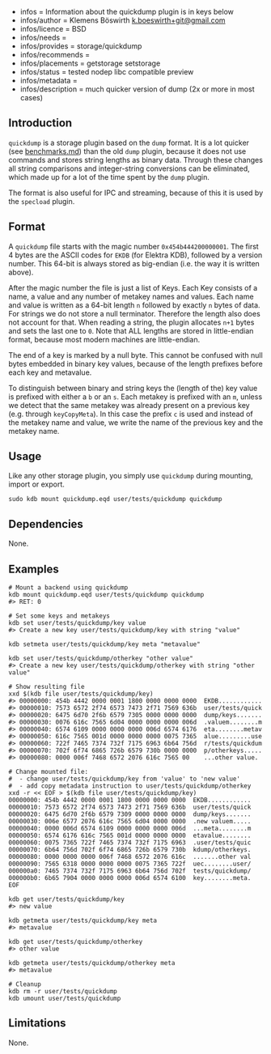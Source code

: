 - infos = Information about the quickdump plugin is in keys below
- infos/author = Klemens Böswirth <k.boeswirth+git@gmail.com>
- infos/licence = BSD
- infos/needs =
- infos/provides = storage/quickdump
- infos/recommends =
- infos/placements = getstorage setstorage
- infos/status = tested nodep libc compatible preview
- infos/metadata =
- infos/description = much quicker version of dump (2x or more in most cases)

## Introduction

`quickdump` is a storage plugin based on the `dump` format. It is a lot quicker (see [benchmarks.md](benchmarks.md)) than the old `dump`
plugin, because it does not use commands and stores string lengths as binary data. Through these changes all string comparisons and
integer-string conversions can be eliminated, which made up for a lot of the time spent by the `dump` plugin.

The format is also useful for IPC and streaming, because of this it is used by the `specload` plugin.

## Format

A `quickdump` file starts with the magic number `0x454b444200000001`. The first 4 bytes are the ASCII codes for `EKDB` (for Elektra KDB),
followed by a version number. This 64-bit is always stored as big-endian (i.e. the way it is written above).

After the magic number the file is just a list of Keys. Each Key consists of a name, a value and any number of metakey names and values.
Each name and value is written as a 64-bit length `n` followed by exactly `n` bytes of data. For strings we do not store a null terminator.
Therefore the length also does not account for that. When reading a string, the plugin allocates `n+1` bytes and sets the last one to `0`.
Note that ALL lengths are stored in little-endian format, because most modern machines are little-endian.

The end of a key is marked by a null byte. This cannot be confused with null bytes embedded in binary key values, because of the length
prefixes before each key and metavalue.

To distinguish between binary and string keys the (length of the) key value is prefixed with either a `b` or an `s`. Each metakey is
prefixed with an `m`, unless we detect that the same metakey was already present on a previous key (e.g. through `keyCopyMeta`). In this
case the prefix `c` is used and instead of the metakey name and value, we write the name of the previous key and the metakey name.

## Usage

Like any other storage plugin, you simply use `quickdump` during mounting, import or export.

```
sudo kdb mount quickdump.eqd user/tests/quickdump quickdump
```

## Dependencies

None.

## Examples

```
# Mount a backend using quickdump
kdb mount quickdump.eqd user/tests/quickdump quickdump
#> RET: 0

# Set some keys and metakeys
kdb set user/tests/quickdump/key value
#> Create a new key user/tests/quickdump/key with string "value"

kdb setmeta user/tests/quickdump/key meta "metavalue"

kdb set user/tests/quickdump/otherkey "other value"
#> Create a new key user/tests/quickdump/otherkey with string "other value"

# Show resulting file
xxd $(kdb file user/tests/quickdump/key)
#> 00000000: 454b 4442 0000 0001 1800 0000 0000 0000  EKDB............
#> 00000010: 7573 6572 2f74 6573 7473 2f71 7569 636b  user/tests/quick
#> 00000020: 6475 6d70 2f6b 6579 7305 0000 0000 0000  dump/keys.......
#> 00000030: 0076 616c 7565 6d04 0000 0000 0000 006d  .valuem........m
#> 00000040: 6574 6109 0000 0000 0000 006d 6574 6176  eta........metav
#> 00000050: 616c 7565 001d 0000 0000 0000 0075 7365  alue.........use
#> 00000060: 722f 7465 7374 732f 7175 6963 6b64 756d  r/tests/quickdum
#> 00000070: 702f 6f74 6865 726b 6579 730b 0000 0000  p/otherkeys.....
#> 00000080: 0000 006f 7468 6572 2076 616c 7565 00    ...other value.

# Change mounted file:
#  - change user/tests/quickdump/key from 'value' to 'new value'
#  - add copy metadata instruction to user/tests/quickdump/otherkey
xxd -r << EOF > $(kdb file user/tests/quickdump/key)
00000000: 454b 4442 0000 0001 1800 0000 0000 0000  EKDB............
00000010: 7573 6572 2f74 6573 7473 2f71 7569 636b  user/tests/quick
00000020: 6475 6d70 2f6b 6579 7309 0000 0000 0000  dump/keys.......
00000030: 006e 6577 2076 616c 7565 6d04 0000 0000  .new valuem.....
00000040: 0000 006d 6574 6109 0000 0000 0000 006d  ...meta........m
00000050: 6574 6176 616c 7565 001d 0000 0000 0000  etavalue........
00000060: 0075 7365 722f 7465 7374 732f 7175 6963  .user/tests/quic
00000070: 6b64 756d 702f 6f74 6865 726b 6579 730b  kdump/otherkeys.
00000080: 0000 0000 0000 006f 7468 6572 2076 616c  .......other val
00000090: 7565 6318 0000 0000 0000 0075 7365 722f  uec........user/
000000a0: 7465 7374 732f 7175 6963 6b64 756d 702f  tests/quickdump/
000000b0: 6b65 7904 0000 0000 0000 006d 6574 6100  key........meta.
EOF

kdb get user/tests/quickdump/key
#> new value

kdb getmeta user/tests/quickdump/key meta
#> metavalue

kdb get user/tests/quickdump/otherkey
#> other value

kdb getmeta user/tests/quickdump/otherkey meta
#> metavalue

# Cleanup
kdb rm -r user/tests/quickdump
kdb umount user/tests/quickdump
```

## Limitations

None.

